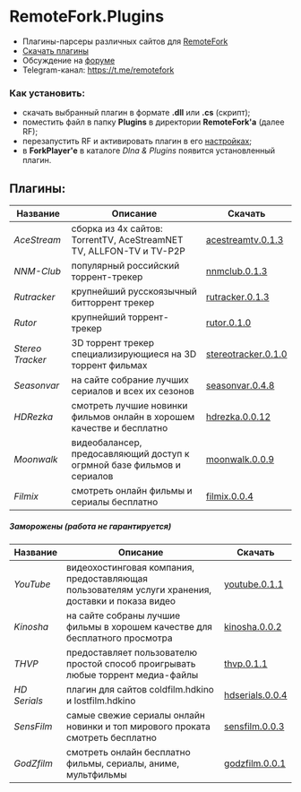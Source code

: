 
# RemoteFork.Plugins
- Плагины-парсеры различных сайтов для [RemoteFork](https://github.com/ShutovPS/RemoteFork)
- [Скачать плагины](https://github.com/ShutovPS/RemoteFork.Plugins/releases)
- Обсуждение на [форуме](http://forkplayer.tv/forums/topic/тест-кросс-платформенной-версии/page/11/#post-18062)
- Telegram-канал: https://t.me/remotefork

### Как установить:
- скачать выбранный плагин в формате **.dll** или **.cs** (скрипт);
- поместить файл в папку **Plugins** в директории **RemoteFork'a** (далее RF);
- перезапустить RF и активировать плагин в его [настройках](http://localhost:8027/Home/Plugins);
- в **ForkPlayer'e** в каталоге *Dlna & Plugins* появится установленный плагин.

## Плагины:
| Название | Описание | Скачать |
|--|--|--|
| *AceStream* | сборка из 4х сайтов: TorrentTV, AceStreamNET TV, ALLFON-TV и TV-P2P | [acestreamtv.0.1.3](https://github.com/ShutovPS/RemoteFork.Plugins/releases/tag/acestreamtv.0.1.3) |
| *NNM-Club*| популярный российский торрент-трекер | [nnmclub.0.1.3](https://github.com/ShutovPS/RemoteFork.Plugins/releases/tag/nnmclub.0.1.3) |
| *Rutracker* | крупнейший русскоязычный битторрент трекер | [rutracker.0.1.3](https://github.com/ShutovPS/RemoteFork.Plugins/releases/tag/rutracker.0.1.3) |
| *Rutor* | крупнейший торрент-трекер | [rutor.0.1.0](https://github.com/ShutovPS/RemoteFork.Plugins/releases/tag/rutor.0.1.0) |
| *Stereo Tracker* | 3D торрент трекер специализирующиеся на 3D торрент фильмах | [stereotracker.0.1.0](https://github.com/ShutovPS/RemoteFork.Plugins/releases/tag/stereotracker.0.1.0) |
| *Seasonvar* | на сайте собрание лучших сериалов и всех их сезонов | [seasonvar.0.4.8](https://github.com/ShutovPS/RemoteFork.Plugins/releases/tag/seasonvar.0.4.8) |
| *HDRezka* | смотреть лучшие новинки фильмов онлайн в хорошем качестве и бесплатно | [hdrezka.0.0.12](https://github.com/ShutovPS/RemoteFork.Plugins/releases/tag/hdrezka.0.0.12) |
| *Moonwalk* | видеобалансер, предосавляющий доступ к огрмной базе фильмов и сериалов | [moonwalk.0.0.9](https://github.com/ShutovPS/RemoteFork.Plugins/releases/tag/moonwalk.0.0.9) |
| *Filmix* | смотреть онлайн фильмы и сериалы бесплатно | [filmix.0.0.4](https://github.com/ShutovPS/RemoteFork.Plugins/releases/tag/filmix.0.0.4) |

##### Заморожены (работа не гарантируется)
| Название | Описание | Скачать |
|--|--|--|
| *YouTube* | видеохостинговая компания, предоставляющая пользователям услуги хранения, доставки и показа видео | [youtube.0.1.1](https://github.com/ShutovPS/RemoteFork.Plugins/releases/tag/youtube.0.1.1) |
| *Kinosha* | на сайте собраны лучшие фильмы в хорошем качестве для бесплатного просмотра | [kinosha.0.0.2](https://github.com/ShutovPS/RemoteFork.Plugins/releases/tag/kinosha.0.0.2) |
| *THVP* | предоставляет пользователю простой способ проигрывать любые торрент медиа-файлы | [thvp.0.1.1](https://github.com/ShutovPS/RemoteFork.Plugins/releases/tag/thvp.0.1.1) |
| *HD Serials* | плагин для сайтов coldfilm.hdkino и lostfilm.hdkino | [hdserials.0.0.4](https://github.com/ShutovPS/RemoteFork.Plugins/releases/tag/hdserials.0.0.4) |
| *SensFilm* | самые свежие сериалы онлайн новинки и топ мирового проката смотреть бесплатно | [sensfilm.0.0.3](https://github.com/ShutovPS/RemoteFork.Plugins/releases/tag/sensfilm.0.0.3) |
| *GodZfilm* | смотреть онлайн бесплатно фильмы, сериалы, аниме, мультфильмы | [godzfilm.0.0.1](https://github.com/ShutovPS/RemoteFork.Plugins/releases/tag/godzfilm.0.0.1) |
